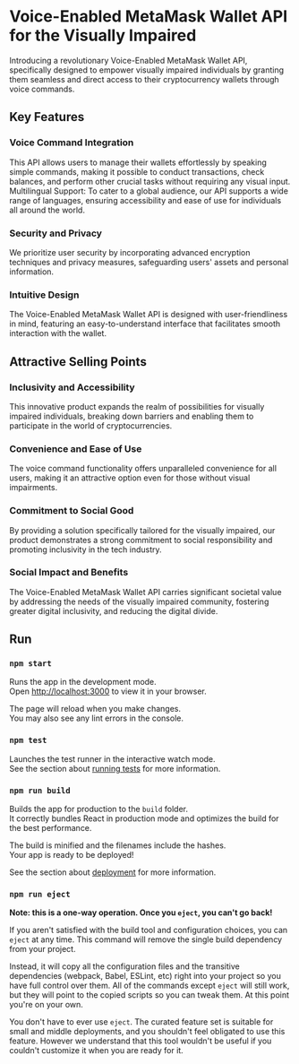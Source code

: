 # Voice-Enabled MetaMask Wallet API for the Visually Impaired

Introducing a revolutionary Voice-Enabled MetaMask Wallet API, specifically designed to empower visually impaired individuals by granting them seamless and direct access to their cryptocurrency wallets through voice commands.

## Key Features

### Voice Command Integration
This API allows users to manage their wallets effortlessly by speaking simple commands, making it possible to conduct transactions, check balances, and perform other crucial tasks without requiring any visual input.
Multilingual Support: To cater to a global audience, our API supports a wide range of languages, ensuring accessibility and ease of use for individuals all around the world.
### Security and Privacy
We prioritize user security by incorporating advanced encryption techniques and privacy measures, safeguarding users' assets and personal information.
### Intuitive Design
The Voice-Enabled MetaMask Wallet API is designed with user-friendliness in mind, featuring an easy-to-understand interface that facilitates smooth interaction with the wallet.

## Attractive Selling Points
### Inclusivity and Accessibility
This innovative product expands the realm of possibilities for visually impaired individuals, breaking down barriers and enabling them to participate in the world of cryptocurrencies.
### Convenience and Ease of Use
The voice command functionality offers unparalleled convenience for all users, making it an attractive option even for those without visual impairments.
### Commitment to Social Good
By providing a solution specifically tailored for the visually impaired, our product demonstrates a strong commitment to social responsibility and promoting inclusivity in the tech industry.
### Social Impact and Benefits
The Voice-Enabled MetaMask Wallet API carries significant societal value by addressing the needs of the visually impaired community, fostering greater digital inclusivity, and reducing the digital divide.




## Run


### `npm start`

Runs the app in the development mode.\
Open [http://localhost:3000](http://localhost:3000) to view it in your browser.

The page will reload when you make changes.\
You may also see any lint errors in the console.

### `npm test`

Launches the test runner in the interactive watch mode.\
See the section about [running tests](https://facebook.github.io/create-react-app/docs/running-tests) for more information.

### `npm run build`

Builds the app for production to the `build` folder.\
It correctly bundles React in production mode and optimizes the build for the best performance.

The build is minified and the filenames include the hashes.\
Your app is ready to be deployed!

See the section about [deployment](https://facebook.github.io/create-react-app/docs/deployment) for more information.

### `npm run eject`

**Note: this is a one-way operation. Once you `eject`, you can't go back!**

If you aren't satisfied with the build tool and configuration choices, you can `eject` at any time. This command will remove the single build dependency from your project.

Instead, it will copy all the configuration files and the transitive dependencies (webpack, Babel, ESLint, etc) right into your project so you have full control over them. All of the commands except `eject` will still work, but they will point to the copied scripts so you can tweak them. At this point you're on your own.

You don't have to ever use `eject`. The curated feature set is suitable for small and middle deployments, and you shouldn't feel obligated to use this feature. However we understand that this tool wouldn't be useful if you couldn't customize it when you are ready for it.

